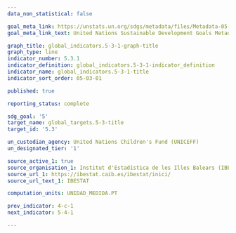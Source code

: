 ```yaml
---
data_non_statistical: false

goal_meta_link: https://unstats.un.org/sdgs/metadata/files/Metadata-05-03-01.pdf
goal_meta_link_text: United Nations Sustainable Development Goals Metadata (PDF)

graph_title: global_indicators.5-3-1-graph-title
graph_type: line
indicator_number: 5.3.1
indicator_definition: global_indicators.5-3-1-indicator_definition
indicator_name: global_indicators.5-3-1-title
indicator_sort_order: 05-03-01

published: true

reporting_status: complete

sdg_goal: '5'
target_name: global_targets.5-3-title
target_id: '5.3'

un_custodian_agency: United Nations Children's Fund (UNICEFF)
un_designated_tier: '1'

source_active_1: true
source_organisation_1: Institut d'Estadística de les Illes Balears (IBESTAT)
source_url_1: https://ibestat.caib.es/ibestat/inici/
source_url_text_1: IBESTAT

computation_units: UNIDAD_MEDIDA.PT

prev_indicator: 4-c-1
next_indicator: 5-4-1

---
```

